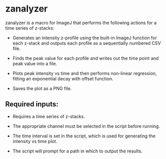 # zanalyzer

zanalyzer is a macro for ImageJ that performs the following actions for a time series of z-stacks:

- Generates an intensity z-profile using the built-in ImageJ function for each z-stack and outputs each profile as a sequentially numbered CSV file.

- Finds the peak value for each profile and writes out the time point and peak value into a file.

- Plots peak intensity vs time and then performs non-linear regression, fitting an exponential decay with offset function.

- Saves the plot as a PNG file.

## Required inputs:

- Requires a time series of z-stacks.

- The appropriate channel must be selected in the script before running.

- The time interval is set in the script, which is used for generating the intensity vs time plot.

- The script will prompt for a path in which to output the results.
